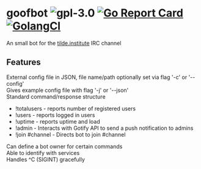 # goofbot ![gpl-3.0](https://img.shields.io/badge/license-GPLv3-brightgreen.svg "GPL v3") [![Go Report Card](https://goreportcard.com/badge/github.com/gbmor/goofbot)](https://goreportcard.com/report/github.com/gbmor/goofbot) [![GolangCI](https://img.shields.io/badge/golang%20ci-success-blue.svg)](https://golangci.com/r/github.com/gbmor/goofbot)


An small bot for the [tilde.institute](https://tilde.institute) IRC channel

## Features

External config file in JSON, file name/path optionally set via flag '-c' or '--config'  
Gives example config file with flag '-j' or '--json'  
Standard command/response structure  
* !totalusers - reports number of registered users  
* !users - reports logged in users  
* !uptime - reports uptime and load      
* !admin - Interacts with Gotify API to send a push notification to admins  
* !join #channel - Directs bot to join #channel  

Can define a bot owner for certain commands  
Able to identify with services  
Handles ^C (SIGINT) gracefully